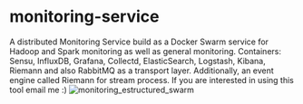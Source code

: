 # monitoring-service
A distributed Monitoring Service build as a Docker Swarm service for Hadoop and Spark monitoring as well as general monitoring. Containers: Sensu, InfluxDB, Grafana, Collectd, ElasticSearch, Logstash, Kibana, Riemann and also RabbitMQ as a transport layer. Additionally, an event engine called Riemann for stream process.
If you are interested in using this tool email me :)
![monitoring_estructured_swarm](https://user-images.githubusercontent.com/5986103/28787647-ad22d140-75e2-11e7-9fc1-4029854336e9.png)


